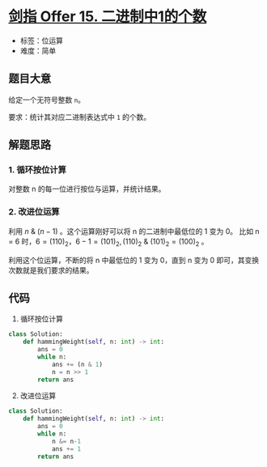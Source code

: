# [剑指 Offer 15. 二进制中1的个数](https://leetcode-cn.com/problems/er-jin-zhi-zhong-1de-ge-shu-lcof/)

- 标签：位运算
- 难度：简单

## 题目大意

给定一个无符号整数 `n`。

要求：统计其对应二进制表达式中 `1` 的个数。

## 解题思路

### 1. 循环按位计算

对整数 n 的每一位进行按位与运算，并统计结果。

### 2. 改进位运算

利用 $n~\&~(n-1)$ 。这个运算刚好可以将 n 的二进制中最低位的 1 变为 0。 比如 n = 6 时，$6 = (110)_2，6-1 = (101)_2, (110)_2~\&~(101)_2 = (100)_2$ 。

利用这个位运算，不断的将 n 中最低位的 1 变为 0，直到 n 变为 0 即可，其变换次数就是我们要求的结果。

## 代码

1. 循环按位计算

```Python
class Solution:
    def hammingWeight(self, n: int) -> int:
        ans = 0
        while n:
            ans += (n & 1)
            n = n >> 1
        return ans
```

2. 改进位运算

```Python
class Solution:
    def hammingWeight(self, n: int) -> int:
        ans = 0
        while n:
            n &= n-1
            ans += 1
        return ans
```



